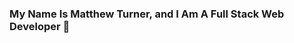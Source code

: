 ### My Name Is Matthew Turner, and I Am A Full Stack Web Developer 👋

<!--
**mattyturn95/mattyturn95** is a ✨ _special_ ✨ repository because its `README.md` (this file) appears on your GitHub profile.

Here are some ideas to get you started:

- 🔭 I’m currently working for Babylon Radio Station As A Junior Web Developer
- 🌱 I’m currently learning REACT 
- 🤔 I’m looking for help with 
- 💬 Ask me about ...
- 📫 How to reach me: ...
- 😄 Pronouns: ...
- ⚡ Fun fact: ...
-->
